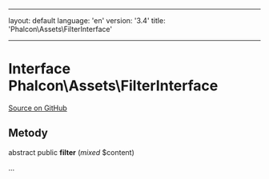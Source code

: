* * *

layout: default language: 'en' version: '3.4' title: 'Phalcon\Assets\FilterInterface'

* * *

# Interface **Phalcon\Assets\FilterInterface**

<a href="https://github.com/phalcon/cphalcon/tree/v3.4.0/phalcon/assets/filterinterface.zep" class="btn btn-default btn-sm">Source on GitHub</a>

## Metody

abstract public **filter** (*mixed* $content)

...